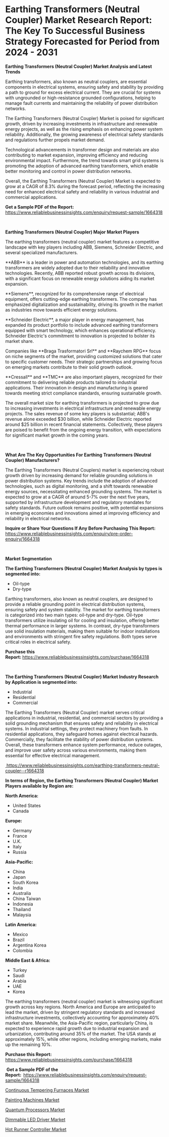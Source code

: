 <p><h1>Earthing Transformers (Neutral Coupler) Market Research Report: The Key To Successful Business Strategy Forecasted for Period from 2024 - 2031</h1></p><p><strong>Earthing Transformers (Neutral Coupler) Market Analysis and Latest Trends</strong></p>
<p><p>Earthing transformers, also known as neutral couplers, are essential components in electrical systems, ensuring safety and stability by providing a path to ground for excess electrical current. They are crucial for systems with ungrounded or high-resistance grounded configurations, helping to manage fault currents and maintaining the reliability of power distribution networks. </p><p>The Earthing Transformers (Neutral Coupler) Market is poised for significant growth, driven by increasing investments in infrastructure and renewable energy projects, as well as the rising emphasis on enhancing power system reliability. Additionally, the growing awareness of electrical safety standards and regulations further propels market demand. </p><p>Technological advancements in transformer design and materials are also contributing to market expansion, improving efficiency and reducing environmental impact. Furthermore, the trend towards smart grid systems is promoting the adoption of advanced earthing transformers, which enable better monitoring and control in power distribution networks. </p><p>Overall, the Earthing Transformers (Neutral Coupler) Market is expected to grow at a CAGR of 8.3% during the forecast period, reflecting the increasing need for enhanced electrical safety and reliability in various industrial and commercial applications.</p></p>
<p><strong>Get a Sample PDF of the Report:&nbsp;</strong> <a href="https://www.reliablebusinessinsights.com/enquiry/request-sample/1664318?utm_campaign=118&utm_medium=2&utm_source=Github&utm_content=ia&utm_term=28092024&utm_id=earthing-transformers-neutral-coupler">https://www.reliablebusinessinsights.com/enquiry/request-sample/1664318</a></p>
<p>&nbsp;</p>
<p><strong>Earthing Transformers (Neutral Coupler) Major Market Players</strong></p>
<p><p>The earthing transformers (neutral coupler) market features a competitive landscape with key players including ABB, Siemens, Schneider Electric, and several specialized manufacturers. </p><p>**ABB** is a leader in power and automation technologies, and its earthing transformers are widely adopted due to their reliability and innovative technologies. Recently, ABB reported robust growth across its divisions, with a significant focus on renewable energy solutions aiding its market expansion.</p><p>**Siemens**, recognized for its comprehensive range of electrical equipment, offers cutting-edge earthing transformers. The company has emphasized digitalization and sustainability, driving its growth in the market as industries move towards efficient energy solutions.</p><p>**Schneider Electric**, a major player in energy management, has expanded its product portfolio to include advanced earthing transformers equipped with smart technology, which enhances operational efficiency. Schneider Electric's commitment to innovation is projected to bolster its market share.</p><p>Companies like **Braga Trasformatori Srl** and **Raychem RPG** focus on niche segments of the market, providing customized solutions that cater to specific customer needs. Their strategic partnerships and growing focus on emerging markets contribute to their solid growth outlook.</p><p>**Cressall** and **TMC** are also important players, recognized for their commitment to delivering reliable products tailored to industrial applications. Their innovation in design and manufacturing is geared towards meeting strict compliance standards, ensuring sustainable growth.</p><p>The overall market size for earthing transformers is projected to grow due to increasing investments in electrical infrastructure and renewable energy projects. The sales revenue of some key players is substantial; ABB's revenue alone exceeded $30 billion, while Schneider Electric reported around $25 billion in recent financial statements. Collectively, these players are poised to benefit from the ongoing energy transition, with expectations for significant market growth in the coming years.</p></p>
<p>&nbsp;</p>
<p><strong>What Are The Key Opportunities For Earthing Transformers (Neutral Coupler) Manufacturers?</strong></p>
<p><p>The Earthing Transformers (Neutral Couplers) market is experiencing robust growth driven by increasing demand for reliable grounding solutions in power distribution systems. Key trends include the adoption of advanced technologies, such as digital monitoring, and a shift towards renewable energy sources, necessitating enhanced grounding systems. The market is expected to grow at a CAGR of around 5-7% over the next five years, supported by infrastructure development and regulatory mandates for safety standards. Future outlook remains positive, with potential expansions in emerging economies and innovations aimed at improving efficiency and reliability in electrical networks.</p></p>
<p><strong>Inquire or Share Your Questions If Any Before Purchasing This Report:</strong> <a href="https://www.reliablebusinessinsights.com/enquiry/pre-order-enquiry/1664318?utm_campaign=118&utm_medium=2&utm_source=Github&utm_content=ia&utm_term=28092024&utm_id=earthing-transformers-neutral-coupler">https://www.reliablebusinessinsights.com/enquiry/pre-order-enquiry/1664318</a></p>
<p>&nbsp;</p>
<p><strong>Market Segmentation</strong></p>
<p><strong>The Earthing Transformers (Neutral Coupler) Market Analysis by types is segmented into:</strong></p>
<p><ul><li>Oil-type</li><li>Dry-type</li></ul></p>
<p><p>Earthing transformers, also known as neutral couplers, are designed to provide a reliable grounding point in electrical distribution systems, ensuring safety and system stability. The market for earthing transformers is categorized into two main types: oil-type and dry-type. Oil-type transformers utilize insulating oil for cooling and insulation, offering better thermal performance in larger systems. In contrast, dry-type transformers use solid insulation materials, making them suitable for indoor installations and environments with stringent fire safety regulations. Both types serve critical roles in electrical safety.</p></p>
<p><strong>Purchase this Report:&nbsp;</strong><a href="https://www.reliablebusinessinsights.com/purchase/1664318?utm_campaign=118&utm_medium=2&utm_source=Github&utm_content=ia&utm_term=28092024&utm_id=earthing-transformers-neutral-coupler">https://www.reliablebusinessinsights.com/purchase/1664318</a></p>
<p>&nbsp;</p>
<p><strong>The Earthing Transformers (Neutral Coupler) Market Industry Research by Application is segmented into:</strong></p>
<p><ul><li>Industrial</li><li>Residential</li><li>Commercial</li></ul></p>
<p><p>The Earthing Transformers (Neutral Coupler) market serves critical applications in industrial, residential, and commercial sectors by providing a solid grounding mechanism that ensures safety and reliability in electrical systems. In industrial settings, they protect machinery from faults. In residential applications, they safeguard homes against electrical hazards. Commercially, they facilitate the stability of power distribution systems. Overall, these transformers enhance system performance, reduce outages, and improve user safety across various environments, making them essential for effective electrical management.</p></p>
<p><a href="https://www.reliablebusinessinsights.com/earthing-transformers-neutral-coupler--r1664318?utm_campaign=118&utm_medium=2&utm_source=Github&utm_content=ia&utm_term=28092024&utm_id=earthing-transformers-neutral-coupler">&nbsp;https://www.reliablebusinessinsights.com/earthing-transformers-neutral-coupler--r1664318</a></p>
<p><strong>In terms of Region, the Earthing Transformers (Neutral Coupler) Market Players available by Region are:</strong></p>
<p>
    <p> <strong> North America: </strong>
        <ul>
            <li>United States</li>
            <li>Canada</li>
        </ul>
        </p> 
    <p> <strong> Europe: </strong>
        <ul>
            <li>Germany</li>
            <li>France</li>
            <li>U.K.</li>
            <li>Italy</li>
            <li>Russia</li>
        </ul>
        </p> 
    <p> <strong> Asia-Pacific: </strong>
        <ul>
            <li>China</li>
            <li>Japan</li>
            <li>South Korea</li>
            <li>India</li>
            <li>Australia</li>
            <li>China Taiwan</li>
            <li>Indonesia</li>
            <li>Thailand</li>
            <li>Malaysia</li>
        </ul>
        </p> 
    <p> <strong> Latin America: </strong>
        <ul>
            <li>Mexico</li>
            <li>Brazil</li>
            <li>Argentina Korea</li>
            <li>Colombia</li>
        </ul>
        </p> 
    <p> <strong> Middle East & Africa: </strong>
        <ul>
            <li>Turkey</li>
            <li>Saudi</li>
            <li>Arabia</li>
            <li>UAE</li>
            <li>Korea</li>
        </ul>
    </p>
    </p>
<p><p>The earthing transformers (neutral coupler) market is witnessing significant growth across key regions. North America and Europe are anticipated to lead the market, driven by stringent regulatory standards and increased infrastructure investments, collectively accounting for approximately 40% market share. Meanwhile, the Asia-Pacific region, particularly China, is expected to experience rapid growth due to industrial expansion and urbanization, contributing around 35% of the market. The USA stands at approximately 15%, while other regions, including emerging markets, make up the remaining 10%.</p></p>
<p><strong>Purchase this Report: </strong><a href="https://www.reliablebusinessinsights.com/purchase/1664318?utm_campaign=118&utm_medium=2&utm_source=Github&utm_content=ia&utm_term=28092024&utm_id=earthing-transformers-neutral-coupler">https://www.reliablebusinessinsights.com/purchase/1664318</a></p>
<p>&nbsp;<strong>Get a Sample PDF of the Report:&nbsp;&nbsp;</strong><a href="https://www.reliablebusinessinsights.com/enquiry/request-sample/1664318?utm_campaign=118&utm_medium=2&utm_source=Github&utm_content=ia&utm_term=28092024&utm_id=earthing-transformers-neutral-coupler">https://www.reliablebusinessinsights.com/enquiry/request-sample/1664318</a></p>
<p><strong></strong></p>
<p><p><a href="https://github.com/ArmelaOsmani586/Market-Research-Report-List-1/blob/main/continuous-tempering-furnaces-market.md?utm_campaign=118&utm_medium=2&utm_source=Github&utm_content=ia&utm_term=28092024&utm_id=earthing-transformers-neutral-coupler">Continuous Tempering Furnaces Market</a></p><p><a href="https://www.linkedin.com/pulse/emerging-market-trends-regional-analysis-painting-machines-forecasted-0ukue?utm_campaign=118&utm_medium=2&utm_source=Github&utm_content=ia&utm_term=28092024&utm_id=earthing-transformers-neutral-coupler">Painting Machines Market</a></p><p><a href="https://issuu.com/reportprime-2/docs/quantum-processors-market-size-2030_5d5adf6e60a1fd?utm_campaign=118&utm_medium=2&utm_source=Github&utm_content=ia&utm_term=28092024&utm_id=earthing-transformers-neutral-coupler">Quantum Processors Market</a></p><p><a href="https://issuu.com/reportprime-2/docs/dimmable-led-driver-market-size-203_04657257116d7d?utm_campaign=118&utm_medium=2&utm_source=Github&utm_content=ia&utm_term=28092024&utm_id=earthing-transformers-neutral-coupler">Dimmable LED Driver Market</a></p><p><a href="https://www.linkedin.com/pulse/hot-runner-controller-market-research-report-includes-analysis-kqnje?utm_campaign=118&utm_medium=2&utm_source=Github&utm_content=ia&utm_term=28092024&utm_id=earthing-transformers-neutral-coupler">Hot Runner Controller Market</a></p></p>